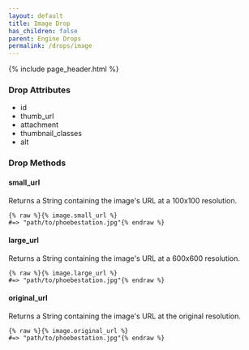 ```yaml
---
layout: default
title: Image Drop
has_children: false
parent: Engine Drops
permalink: /drops/image
---
```


{% include page_header.html %}

### Drop Attributes

- id
- thumb_url
- attachment
- thumbnail_classes
- alt

### Drop Methods

#### small_url

Returns a String containing the image's URL at a 100x100 resolution.

```liquid
{% raw %}{% image.small_url %}
#=> "path/to/phoebestation.jpg"{% endraw %}
```

#### large_url

Returns a String containing the image's URL at a 600x600 resolution.

```liquid
{% raw %}{% image.large_url %}
#=> "path/to/phoebestation.jpg"{% endraw %}
```

#### original_url

Returns a String containing the image's URL at the original resolution.

```liquid
{% raw %}{% image.original_url %}
#=> "path/to/phoebestation.jpg"{% endraw %}
```